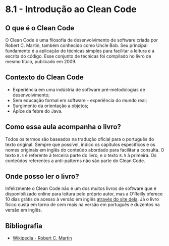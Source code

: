 # 8.1 - Introdução ao Clean Code

## O que é o Clean Code

O Clean Code é uma filosofia de desenvolvimento de software criada por Robert C. Martin, também conhecido como Uncle Bob. Seu principal fundamento é a aplicação de técnicas simples para facilitar a leitura e a escrita do código. Esse conjunto de técnicas foi compilado no livro de mesmo título, publicado em 2009.

## Contexto do Clean Code

- Experiência em uma indústria de software pré-metodologias de desenvolvimento;
- Sem educação formal em software - experiência do mundo real;
- Surgimento da orientação a objetos;
- Ápíce da febre do Java.

## Como essa aula acompanha o livro?

Todos os termos são baseados na tradução oficial para o português do texto original. Sempre que possível, indico os capítulos específicos e os nomes originais em inglês do conteúdo abordado para facilitar a consulta. O texto `8.3` é referente à terceira parte do livro, e o texto `8.5` à primeira.
Os conteúdos referentes a anti-patterns não são parte do Clean Code.

## Onde posso ler o livro?

Infelizmente o Clean Code não é um dos muitos livros de software que é disponibilizado online para leitura
pelo próprio autor, mas a O'Reilly oferece 10 dias grátis de acesso à versão em inglês [através do site dela](https://www.oreilly.com/library/view/clean-code-a/9780136083238/). Já o livro físico custa em torno de cem reais na versão em português e duzentos na versão em inglês.

## Bibliografia

- [Wikipedia - Robert C. Martin](https://en.wikipedia.org/wiki/Robert_C._Martin)
